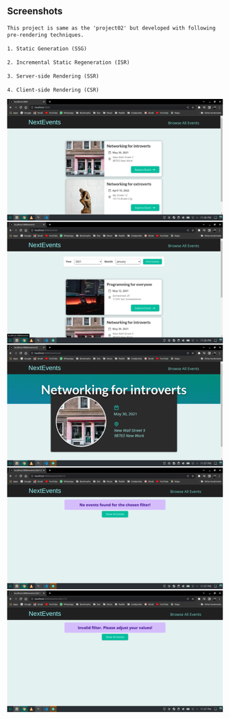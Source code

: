 ## Screenshots

```
This project is same as the 'project02' but developed with following pre-rendering techniques.

1. Static Generation (SSG)

2. Incremental Static Regeneration (ISR)

3. Server-side Rendering (SSR)

4. Client-side Rendering (CSR)
```

![Alt text](./screenshots/Screenshot_20230325_233643.png 'Homepage')
![Alt text](./screenshots/Screenshot_20230325_233648.png 'Search Events')
![Alt text](./screenshots/Screenshot_20230325_233706.png 'Event Details')
![Alt text](./screenshots/Screenshot_20230325_233714.png 'No Events Found (Wrong Filter)')
![Alt text](./screenshots/Screenshot_20230325_233730.png 'Error (Wrong Filter)')
